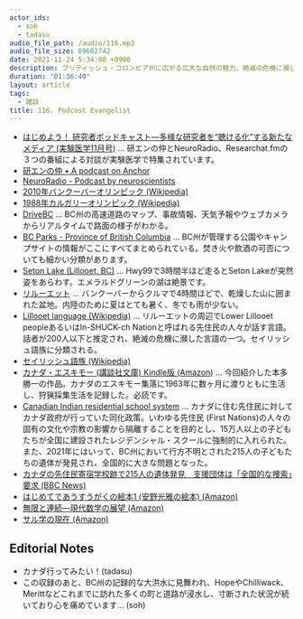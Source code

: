 ```yaml
---
actor_ids:
  - soh
  - tadasu
audio_file_path: /audio/116.mp3
audio_file_size: 69602742
date: 2021-11-24 5:34:00 +0900
description: ブリティッシュ・コロンビア州に広がる広大な自然の魅力、絶滅の危機に瀕した言語、イヌイットの人々の暮らし、数の概念について話しました。
duration: "01:36:40"
layout: article
tags:
  - 雑談
title: 116. Podcast Evangelist
---
```


- [はじめよう！ 研究者ポッドキャスト―多様な研究者を“聴ける化”する新たなメディア (実験医学11月号)](https://www.yodosha.co.jp/jikkenigaku/book/9784758125499/index.html) ... 研エンの仲とNeuroRadio、Researchat.fmの３つの番組による対談が実験医学で特集されています。
- [研エンの仲 • A podcast on Anchor](https://anchor.fm/ken-en-no-naka)
- [NeuroRadio - Podcast by neuroscientists](https://neuroradio.tokyo/)
- [2010年バンクーバーオリンピック (Wikipedia)](https://ja.wikipedia.org/wiki/2010%E5%B9%B4%E3%83%90%E3%83%B3%E3%82%AF%E3%83%BC%E3%83%90%E3%83%BC%E3%82%AA%E3%83%AA%E3%83%B3%E3%83%94%E3%83%83%E3%82%AF)
- [1988年カルガリーオリンピック (Wikipedia)](https://ja.wikipedia.org/wiki/1988%E5%B9%B4%E3%82%AB%E3%83%AB%E3%82%AC%E3%83%AA%E3%83%BC%E3%82%AA%E3%83%AA%E3%83%B3%E3%83%94%E3%83%83%E3%82%AF)
- [DriveBC](https://www.drivebc.ca/) ... BC州の高速道路のマップ、事故情報、天気予報やウェブカメラからリアルタイムで路面の様子がわかる。
- [BC Parks - Province of British Columbia](https://bcparks.ca/) ... BC州が管理する公園やキャンプサイトの情報がここにすべてまとめられている。焚き火や飲酒の可否についても細かい分類があります。
- [Seton Lake (Lillooet, BC)](https://www.tripadvisor.ca/Attraction_Review-g635945-d8637788-Reviews-Seton_Lake-Lillooet_British_Columbia.html) ... Hwy99で3時間半ほど走るとSeton Lakeが突然姿をあらわす。エメラルドグリーンの湖は絶景です。
- [リルーエット](https://visitlillooet.ca/) ... バンクーバーからクルマで4時間ほどで、乾燥した山に囲まれた盆地。内陸のために夏はとても暑く、冬でも雨が少ない。
- [Lillooet language (Wikipedia)](https://en.wikipedia.org/wiki/Lillooet_language) ... リルーエットの周辺でLower Lillooet peopleあるいはIn-SHUCK-ch Nationと呼ばれる先住民の人々が話す言語。話者が200人以下と推定され、絶滅の危機に瀕した言語の一つ。セイリッシュ語族に分類される。
- [セイリッシュ語族 (Wikipedia)](https://ja.wikipedia.org/wiki/%E3%82%BB%E3%82%A4%E3%83%AA%E3%83%83%E3%82%B7%E3%83%A5%E8%AA%9E%E6%97%8F)
- [カナダ・エスキモー (講談社文庫) Kindle版 (Amazon)](https://www.amazon.co.jp/dp/B07L2VVCNL/ref=cm_sw_r_tw_dp_SGZP7RNPQN4AT997X3NB/?tag=researchatf04-22) ... 今回紹介した本多勝一の作品。カナダのエスキモー集落に1963年に数ヶ月に渡りともに生活し、狩猟採集生活を記録した。必読です。
- [Canadian Indian residential school system](https://en.wikipedia.org/wiki/Canadian_Indian_residential_school_system) ... カナダに住む先住民に対してカナダ政府が行っていた同化政策。いわゆる先住民 (First Nations)の人々の固有の文化や宗教の影響から隔離することを目的とし、15万人以上の子どもたちが全国に建設されたレジデンシャル・スクールに強制的に入れられた。また、2021年にはいって、BC州において行方不明とされた215人の子どもたちの遺体が発見され、全国的に大きな問題となった。
- [カナダの先住民寄宿学校跡で215人の遺体発見　支援団体は「全国的な捜索」要求 (BBC News)](https://www.bbc.com/japanese/57312454)
- [はじめてであうすうがくの絵本1 (安野光雅の絵本) (Amazon)](https://www.amazon.co.jp/%E3%81%AF%E3%81%98%E3%82%81%E3%81%A6%E3%81%A7%E3%81%82%E3%81%86%E3%81%99%E3%81%86%E3%81%8C%E3%81%8F%E3%81%AE%E7%B5%B5%E6%9C%AC1-%E5%AE%89%E9%87%8E%E5%85%89%E9%9B%85%E3%81%AE%E7%B5%B5%E6%9C%AC-%E5%AE%89%E9%87%8E-%E5%85%89%E9%9B%85/dp/4834009084/?tag=researchatf04-22)
- [無限と連続―現代数学の展望 (Amazon)](https://www.amazon.co.jp/%E7%84%A1%E9%99%90%E3%81%A8%E9%80%A3%E7%B6%9A%E2%80%95%E7%8F%BE%E4%BB%A3%E6%95%B0%E5%AD%A6%E3%81%AE%E5%B1%95%E6%9C%9B-%E5%B2%A9%E6%B3%A2%E6%96%B0%E6%9B%B8-%E9%9D%92%E7%89%88-96-%E9%81%A0%E5%B1%B1/dp/4004160030/?tag=researchatf04-22)
- [サル学の現在 (Amazon)](https://www.amazon.co.jp/%E3%82%B5%E3%83%AB%E5%AD%A6%E3%81%AE%E7%8F%BE%E5%9C%A8-%E7%AB%8B%E8%8A%B1-%E9%9A%86/dp/4582527124/?tag=researchatf04-22)

## Editorial Notes
- カナダ行ってみたい！(tadasu)
- この収録のあと、BC州の記録的な大洪水に見舞われ、HopeやChilliwack、Merittなどこれまでに訪れた多くの町と道路が浸水し、寸断された状況が続いており心を痛めています... (soh)
